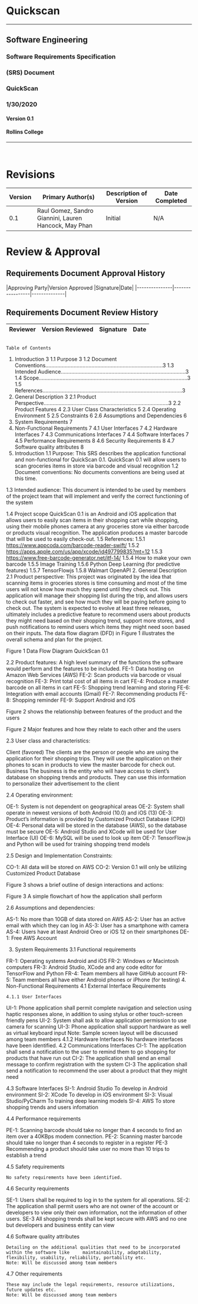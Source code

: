 # Quickscan
________________________________________


## Software Engineering 
### Software Requirements Specification
### (SRS) Document

### QuickScan

### 1/30/2020

#### Version 0.1

#### Rollins College

______________________________________
 
# Revisions


|Version	|Primary Author(s)	|Description of Version	|Date Completed|
|---------|-------------------|-----------------------|--------------|
|0.1      |	Raul Gomez, Sandro Giannini, Lauren Hancock, May Phan| Initial |N/A|


# Review & Approval
## Requirements Document Approval History
|Approving Party|Version Approved |Signature|Date|
|---------------|-----------------|--------------|
			
	

## Requirements Document Review History
|Reviewer |	Version Reviewed |	Signature |	Date |
|---------|----------------------|----------------|----------|
			
			
	 
	Table of Contents 

1. Introduction	3
     1.1 Purpose	3
     1.2 Document Conventions…………………………………………………………………….3
     1.3 Intended Audience…………………………………………………………………………3
     1.4 Scope……………………………………………………………………………………….3
     1.5 References………………………………………………………………………………….3
2. General Description	3
     2.1 Product Perspective………………………………………………………………………...3
     2.2 Product Features	4
     2.3 User Class Characteristics	5
     2.4 Operating Environment	5
     2.5 Constraints	6
     2.6 Assumptions and Dependencies	6 
3. System Requirements	7
4. Non-Functional Requirements	7
     4.1 User Interfaces	7
     4.2 Hardware Interfaces	7
     4.3 Communications Interfaces	7
     4.4 Software Interfaces	7
4.5 Performance Requirements	8
4.6 Security Requirements	8
4.7 Software quality attributes	8
 
1. Introduction
1.1	Purpose: 
This SRS describes the application functional and non-functional for QuickScan 0.1. QuickScan 0.1 will allow users to scan groceries items in store via barcode and visual recognition 
1.2	Document conventions: 
No documents conventions are being used at this time.
  
1.3	Intended audience: 
This document is intended to be used by members of the project team that will implement and verify the correct functioning of the system

1.4	Project scope
QuickScan 0.1 is an Android and iOS application that allows users to easily scan items in their shopping cart while shopping, using their mobile phones camera at any groceries store via either barcode or products visual recognition. The application produces a master barcode that will be used to easily check-out. 
1.5	References: 
1.5.1	https://www.appcoda.com/barcode-reader-swift/
1.5.2	https://apps.apple.com/us/app/xcode/id497799835?mt=12
1.5.3	https://www.free-barcode-generator.net/itf-14/
1.5.4	How to make your own barcode
1.5.5	Image Training
1.5.6	Python Deep Learning (for predictive features)
1.5.7	TensorFlowjs
1.5.8	Walmart OpenAPI
2. General Description
2.1 Product perspective: This project was originated by the idea that scanning items in groceries stores is time consuming and most of the time users will not know how much they spend until they check out. This application will manage their shopping list during the trip, and allows users to check out faster, and see how much they will be paying before going to check out. The system is expected to evolve at least three releases, ultimately includes a predictive feature to recommend users about products they might need based on their shopping trend, support more stores, and push notifications to remind users which items they might need soon based on their inputs.
 The data flow diagram (DFD) in Figure 1 illustrates the overall schema and plan for the project.
 

Figure 1
Data Flow Diagram QuickScan 0.1


2.2 Product features: A high level summary of the functions the software would perform and the features to be included.
FE-1: 	Data hosting on Amazon Web Services (AWS) 
FE-2: 	Scan products via barcode or visual recognition 
FE-3:	Print total cost of all items in cart 
FE-4: 	Produce a master barcode on all items in cart
FE-5:	Shopping trend learning and storing
FE-6:	Integration with email accounts (Gmail)
FE-7:	Recommending products 
FE-8:	Shopping reminder
FE-9:	Support Android and iOS









Figure 2 shows the relationship between features of the product and the users

 

Figure 2
Major features and how they relate to each other and the users


2.3	User class and characteristics: 

Client (favored)	The clients are the person or people who are using the application for their shopping trips. They will use the application on their phones to scan in products to view the master barcode for check out. 
Business	The business is the entity who will have access to client’s database on shopping trends and products. They can use this information to personalize their advertisement to the client


2.4	Operating environment:

OE-1:	System is not dependent on geographical areas 
OE-2:	System shall operate in newest versions of both Android (10.0) and iOS (13)
OE-3:	Product’s information is provided by Customized Product Database (CPD)
OE-4: 	Personal data will be stored in the database (AWS), so the database must be secure
OE-5:	Android Studio and XCode will be used for User Interface (UI)
OE-6:	MySQL will be used to look up item
OE-7:	TensorFlow.js and Python will be used for training shopping trend models


2.5	Design and Implementation Constraints:

CO-1:	 All data will be stored on AWS
CO-2:	Version 0.1 will only be utilizing Customized Product Database

Figure 3 shows a brief outline of design interactions and actions:

 

Figure 3
A simple flowchart of how the application shall perform



2.6	Assumptions and dependencies:

AS-1:	No more than 10GB of data stored on AWS
AS-2:	User has an active email with which they can log in
AS-3:	User has a smartphone with camera
AS-4:	Users have at least Android Oreo or iOS 12 on their smartphones
DE-1:	Free AWS Account

3. System Requirements
3.1 Functional requirements

FR-1:	Operating systems Android and iOS
FR-2:	Windows or Macintosh computers
FR-3:	Android Studio, XCode and any code editor for TensorFlow and Python
FR-4:	Team members all have GitHub account
FR-5:	Team members all have either Android phones or iPhone (for testing)
4. Non-Functional Requirements
4.1 External Interface Requirements

	4.1.1 User Interfaces

UI-1:	Phone application shall permit complete navigation and selection using haptic responses alone, in addition to using stylus or other touch-screen friendly pens
UI-2:	System shall ask to allow application permission to use camera for scanning
UI-3:	Phone application shall support hardware as well as virtual keyboard input
Note: Sample screen layout will be discussed among team members
	4.1.2 Hardware Interfaces
	No hardware interfaces have been identified.
4.2 Communications Interfaces
CI-1:	The application shall send a notification to the user to remind them to go shopping for products that have run out
CI-2:	The application shall send an email message to confirm registration with the system
CI-3	The application shall send a notification to recommend the user about a product that they might need



4.3 Software Interfaces
SI-1:	Android Studio	To develop in Android environment
SI-2:	XCode	To develop in iOS environment
SI-3:	Visual Studio/PyCharm	To training deep learning models
SI-4:	AWS	To store shopping trends and users infomation

 4.4 Performance requirements

PE-1:	Scanning barcode should take no longer than 4 seconds to find an item over a 40KBps modem connection.
PE-2:	Scanning master barcode should take no longer than 4 seconds to register in a register
PE-3	Recommending a product should take user no more than 10 trips to establish a trend

4.5 Safety requirements

	No safety requirements have been identified.

4.6 Security requirements

SE-1:	Users shall be required to log in to the system for all operations. 
SE-2:	The application shall permit users who are not owner of the account or developers to view only their own information, not the information of other users. 
SE-3	All shopping trends shall be kept secure with AWS and no one but developers and business entity can view


4.6 Software quality attributes

	Detailing on the additional qualities that need to be incorporated within the software like 	maintainability, adaptability, flexibility, usability, reliability, portability etc.
	Note: Will be discussed among team members

4.7 Other requirements

	These may include the legal requirements, resource utilizations, future updates etc. 
	Note: Will be discussed among team members
 
